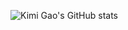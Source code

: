 ![Kimi Gao's GitHub stats](https://github-readme-stats.vercel.app/api?username=kimi-gao&count_private=true&include_all_commits=true&show_icons=true&theme=vue-dark)

<!-- ![Kimi Gao's Github top-langs](https://github-readme-stats.vercel.app/api/top-langs/?username=kimi-gao&theme=vue-dark) -->

<!--
**Kimi-Gao/Kimi-Gao** is a ✨ _special_ ✨ repository because its `README.md` (this file) appears on your GitHub profile.

Here are some ideas to get you started:

- 🔭 I’m currently working on ...
- 🌱 I’m currently learning ...
- 👯 I’m looking to collaborate on ...
- 🤔 I’m looking for help with ...
- 💬 Ask me about ...
- 📫 How to reach me: ...
- 😄 Pronouns: ...
- ⚡ Fun fact: ...
-->
